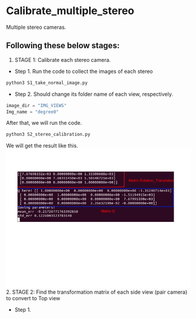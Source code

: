 # Calibrate_multiple_stereo
Multiple stereo cameras.
## Following these below stages:
1. STAGE 1: Calibrate each stereo camera.
* Step 1. Run the code to collect the images of each stereo
```bash
python3 S1_take_normal_image.py
```
* Step 2. Should change its folder name of each view, respectively.
```python
image_dir = "IMG_VIEWS"
Img_name = "degree0"
```
After that, we will run the code.
```bash
python3 S2_stereo_calibration.py
```
We will get the result like this.
![The results](https://github.com/ThinhPham24/Calib_multiple_stereo/blob/master/IMAGES_GUI/Matrix.jpg)
2. STAGE 2: Find the transformation matrix of each side view (pair camera) to convert to Top view
* Step 1. 
